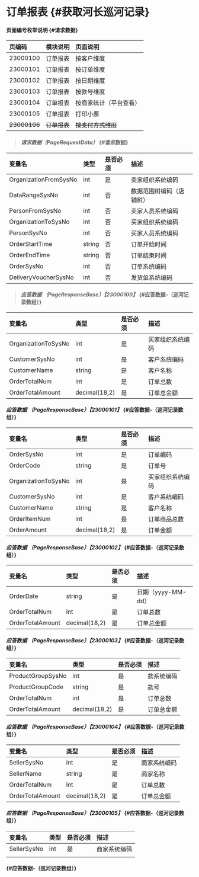 # 订单报表 {#获取河长巡河记录}

#### 页面编号枚举说明 {#请求数据}

| 页编码 | 模块说明 | 页面说明 |
| :--- | :--- | :--- |
| 23000100 | 订单报表 | 按客户维度 |
| 23000101 | 订单报表 | 按订单维度 |
| 23000102 | 订单报表 | 按日期维度 |
| 23000103 | 订单报表 | 按款号维度 |
| 23000104 | 订单报表 | 按商家统计（平台查看） |
| 23000105 | 订单报表 | 打印小票 |
| ~~23000106~~ | ~~订单报表~~ | ~~按支付方式维度~~ |

> #### _请求数据（PageRequestData）_ {#请求数据}

| 变量名 | 类型 | 是否必须 | 描述 |
| :--- | :--- | :--- | :--- |
| OrganizationFromSysNo | int | 是 | 卖家组织系统编码 |
| DataRangeSysNo | int | 否 | 数据范围树编码（店铺树） |
| PersonFromSysNo | int | 否 | 卖家人员系统编码 |
| OrganizationToSysNo | int | 否 | 买家组织系统编码 |
| PersonSysNo | int | 否 | 买家人员系统编码 |
| OrderStartTime | string | 否 | 订单开始时间 |
| OrderEndTime | string | 否 | 订单结束时间 |
| OrderSysNo | int | 否 | 订单系统编码 |
| DeliveryVoucherSysNo | int | 否 | 发货单系统编码 |

> #### _应答数据 （PageResponseBase）【23000100】_ {#应答数据-（巡河记录数组）}

| 变量名 | 类型 | 是否必须 | 描述 |
| :--- | :--- | :--- | :--- |
| OrganizationToSysNo | int | 是 | 买家组织系统编码 |
| CustomerSysNo | int | 是 | 客户系统编码 |
| CustomerName | string | 是 | 客户名称 |
| OrderTotalNum | int | 是 | 订单总数 |
| OrderTotalAmount | decimal\(18,2\) | 是 | 订单总金额 |

#### _应答数据 （PageResponseBase）【23000101】_ {#应答数据-（巡河记录数组）}

| 变量名 | 类型 | 是否必须 | 描述 |
| :--- | :--- | :--- | :--- |
| OrderSysNo | int | 是 | 订单编码 |
| OrderCode | string | 是 | 订单号 |
| OrganizationToSysNo | int | 是 | 买家组织系统编码 |
| CustomerSysNo | int | 是 | 客户系统编码 |
| CustomerName | string | 是 | 客户名称 |
| OrderItemNum | int | 是 | 订单商品总数 |
| OrderAmount | decimal\(18,2\) | 是 | 订单金额 |

#### _应答数据 （PageResponseBase）【23000102】_ {#应答数据-（巡河记录数组）}

| 变量名 | 类型 | 是否必须 | 描述 |
| :--- | :--- | :--- | :--- |
| OrderDate | string | 是 | 日期（yyyy-MM-dd） |
| OrderTotalNum | int | 是 | 订单总数 |
| OrderTotalAmount | decimal\(18,2\) | 是 | 订单总金额 |

#### _应答数据 （PageResponseBase）【23000103】_ {#应答数据-（巡河记录数组）}

| 变量名 | 类型 | 是否必须 | 描述 |
| :--- | :--- | :--- | :--- |
| ProductGroupSysNo | int | 是 | 款系统编码 |
| ProductGroupCode | string | 是 | 款号 |
| OrderTotalNum | int | 是 | 订单总数 |
| OrderTotalAmount | decimal\(18,2\) | 是 | 订单总金额 |

#### _应答数据 （PageResponseBase）【23000104】_ {#应答数据-（巡河记录数组）}

| 变量名 | 类型 | 是否必须 | 描述 |
| :--- | :--- | :--- | :--- |
| SellerSysNo | int | 是 | 商家系统编码 |
| SellerName | string | 是 | 商家名称 |
| OrderTotalNum | int | 是 | 订单总数 |
| OrderTotalAmount | decimal\(18,2\) | 是 | 订单总金额 |

#### _应答数据 （PageResponseBase）【23000105】_ {#应答数据-（巡河记录数组）}

| 变量名 | 类型 | 是否必须 | 描述 |
| :--- | :--- | :--- | :--- |
| SellerSysNo | int | 是 | 商家系统编码 |
|  |  |  |  |

####  {#应答数据-（巡河记录数组）}



